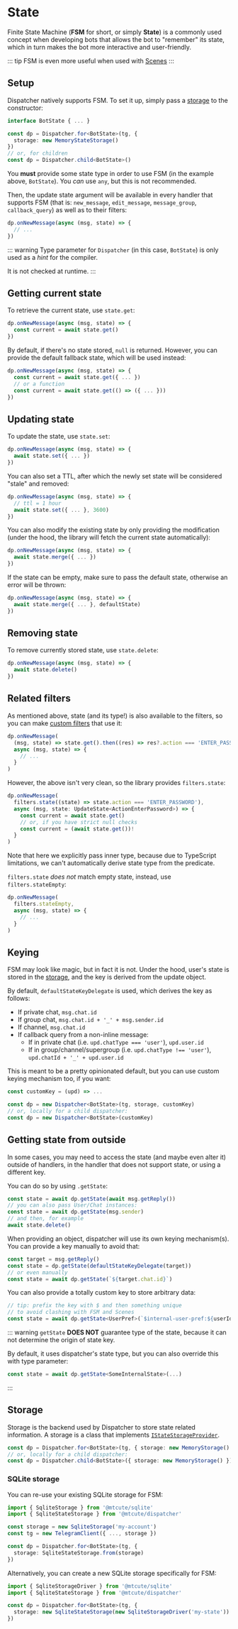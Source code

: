 # State

Finite State Machine (**FSM** for short, or simply **State**) is a commonly used concept
when developing bots that allows the bot to "remember" its state,
which in turn makes the bot more interactive and user-friendly.

<!-- Full code example with FSM: TODO LINK -->

::: tip
FSM is even more useful when used with [Scenes](scenes.html)
:::

## Setup

Dispatcher natively supports FSM. To set it up, simply pass
a [storage](#storage) to the constructor:

```ts
interface BotState { ... }

const dp = Dispatcher.for<BotState>(tg, {
  storage: new MemoryStateStorage()
})
// or, for children
const dp = Dispatcher.child<BotState>()
```

You **must** provide some state type in order to use FSM (in the example above,
`BotState`). You *can* use `any`, but this is not recommended.

Then, the update state argument will be available in every handler
that supports FSM (that is: `new_message`, `edit_message`, `message_group`, `callback_query`)
as well as to their filters:

```ts
dp.onNewMessage(async (msg, state) => {
  // ...
})
```

::: warning
Type parameter for `Dispatcher` (in this case, `BotState`) is only
used as a *hint* for the compiler.

It is not checked at runtime.
:::

## Getting current state

To retrieve the current state, use `state.get`:

```ts
dp.onNewMessage(async (msg, state) => {
  const current = await state.get()
})
```

By default, if there's no state stored, `null` is returned.
However, you can provide the default fallback state,
which will be used instead:

```ts
dp.onNewMessage(async (msg, state) => {
  const current = await state.get({ ... })
  // or a function
  const current = await state.get(() => ({ ... }))
})
```

## Updating state

To update the state, use `state.set`:

```ts
dp.onNewMessage(async (msg, state) => {
  await state.set({ ... })
})
```

You can also set a TTL, after which the newly set state
will be considered "stale" and removed:

```ts
dp.onNewMessage(async (msg, state) => {
  // ttl = 1 hour
  await state.set({ ... }, 3600)
})
```

You can also modify the existing state by only
providing the modification (under the hood, the library will
fetch the current state automatically):

```ts
dp.onNewMessage(async (msg, state) => {
  await state.merge({ ... })
})
```

If the state can be empty, make sure to pass the default state,
otherwise an error will be thrown:

```ts
dp.onNewMessage(async (msg, state) => {
  await state.merge({ ... }, defaultState)
})
```

## Removing state

To remove currently stored state, use `state.delete`:

```ts
dp.onNewMessage(async (msg, state) => {
  await state.delete()
})
```

## Related filters

As mentioned above, state (and its type!) is also available to the filters,
so you can make [custom filters](filters.html#custom-filters) that use it:

```ts
dp.onNewMessage(
  (msg, state) => state.get().then((res) => res?.action === 'ENTER_PASSWORD'),
  async (msg, state) => {
    // ...
  }
)
```

However, the above isn't very clean, so the library provides `filters.state`:

```ts
dp.onNewMessage(
  filters.state((state) => state.action === 'ENTER_PASSWORD'),
  async (msg, state: UpdateState<ActionEnterPassword>) => {
    const current = await state.get()
    // or, if you have strict null checks
    const current = (await state.get())!
  }
)
```

Note that here we explicitly pass inner type, because due to TypeScript
limitations, we can't automatically derive state type from the predicate.

`filters.state` *does not* match empty state, instead,
use `filters.stateEmpty`:

```ts
dp.onNewMessage(
  filters.stateEmpty,
  async (msg, state) => {
    // ...
  }
)
```

## Keying

FSM may look like magic, but in fact it is not. Under the hood,
user's state is stored in the [storage](#storage), and the key is derived
from the update object.

By default, `defaultStateKeyDelegate` is used, which derives
the key as follows:
- If private chat, `msg.chat.id`
- If group chat, `msg.chat.id + '_' + msg.sender.id`
- If channel, `msg.chat.id`
- If callback query from a non-inline message:
    - If in private chat (i.e. `upd.chatType === 'user'`), `upd.user.id`
    - If in group/channel/supergroup (i.e. `upd.chatType !== 'user'`),
      `upd.chatId + '_' + upd.user.id`

This is meant to be a pretty opinionated default, but you can use custom
keying mechanism too, if you want:

```ts
const customKey = (upd) => ...

const dp = new Dispatcher<BotState>(tg, storage, customKey)
// or, locally for a child dispatcher:
const dp = new Dispatcher<BotState>(customKey)
```


## Getting state from outside

In some cases, you may need to access the state (and maybe even alter it)
outside of handlers, in the handler that does not support state, or using a different key.

You can do so by using `.getState`:

```ts
const state = await dp.getState(await msg.getReply())
// you can also pass User/Chat instances:
const state = await dp.getState(msg.sender)
// and then, for example
await state.delete()
```

When providing an object, dispatcher will use its own keying
mechanism(s). You can provide a key manually to avoid that:

```ts
const target = msg.getReply()
const state = dp.getState(defaultStateKeyDelegate(target))
// or even manually
const state = await dp.getState(`${target.chat.id}`)
```

You can also provide a totally custom key
to store arbitrary data:

```ts
// tip: prefix the key with $ and then something unique
// to avoid clashing with FSM and Scenes
const state = await dp.getState<UserPref>(`$internal-user-pref:${userId}`)
```

::: warning
`getState` **DOES NOT** guarantee type of the state,
because it can not determine the origin of state key.

By default, it uses dispatcher's state type, but you can also
override this with type parameter:

```ts
const state = await dp.getState<SomeInternalState>(...)
```
:::

## Storage

Storage is the backend used by Dispatcher to store state related information.
A storage is a class that implements [`IStateStorageProvider`](https://ref.mtcute.dev/types/_mtcute_dispatcher.IStateStorageProvider).

```ts
const dp = Dispatcher.for<BotState>(tg, { storage: new MemoryStorage() })
// or, locally for a child dispatcher:
const dp = Dispatcher.child<BotState>({ storage: new MemoryStorage() })
```

### SQLite storage

You can re-use your existing SQLite storage for FSM:

```ts
import { SqliteStorage } from '@mtcute/sqlite'
import { SqliteStateStorage } from '@mtcute/dispatcher'

const storage = new SqliteStorage('my-account')
const tg = new TelegramClient({ ..., storage })

const dp = Dispatcher.for<BotState>(tg, { 
  storage: SqliteStateStorage.from(storage)
})
```

Alternatively, you can create a new SQLite storage specifically for FSM:

```ts
import { SqliteStorageDriver } from '@mtcute/sqlite'
import { SqliteStateStorage } from '@mtcute/dispatcher'

const dp = Dispatcher.for<BotState>(tg, { 
  storage: new SqliteStateStorage(new SqliteStorageDriver('my-state'))
})
```